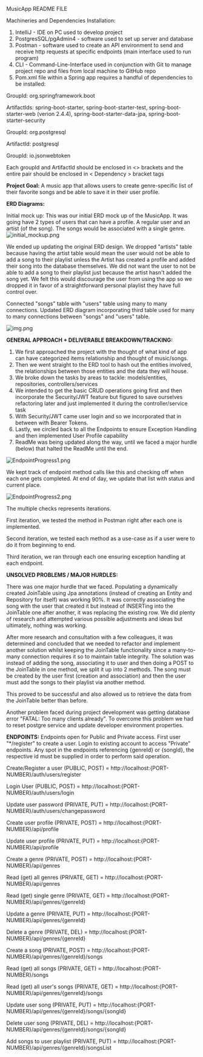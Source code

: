MusicApp README FILE

Machineries and Dependencies Installation:

1. IntelliJ - IDE on PC used to develop project
2. PostgresSQL/pgAdmin4 - software used to set up server and database
3. Postman - software used to create an API environment to send and receive http requests at specific endpoints (main interface used to run program)
4. CLI - Command-Line-Interface used in conjunction with Git to manage project repo and files from local machine to GitHub repo
5. Pom.xml file within a Spring app requires a handful of dependencies to be installed:
   
GroupId: org.springframework.boot
   
ArtifactIds: spring-boot-starter, spring-boot-starter-test, spring-boot-starter-web (verion 2.4.4), spring-boot-starter-data-jpa, spring-boot-starter-security
   
GroupId: org.postgresql

ArtifactId: postgresql

GroupId: io.jsonwebtoken


Each groupId and ArtifactId should be enclosed in <> brackets and the entire pair should be enclosed in < Dependency > bracket tags

**Project Goal:** A music app that allows users to create genre-specific list of their favorite songs and be able to save it in their user profile.

**ERD Diagrams:**

Initial mock up:
This was our initial ERD mock up of the MusicApp. It was going have 2 types of users that can have a profile. A regular user and an artist (of the song). The songs would be associated with a single genre. 
![initial_mockup.png](initial_mockup.png)

We ended up updating the original ERD design. We dropped "artists" table because having the artist table would mean the user would not be able to add a song to their playlist unless the Artist has created a profile and added their song into the database themselves. We did not want the user to not be able to add a song to their playlist just because the artist hasn't added the song yet. We felt this would discourage the user from using the app so we dropped it in favor of a straightforward personal playlist they have full control over.

Connected "songs" table with "users" table using many to many connections.
Updated ERD diagram incorporating third table used for many to many connections between "songs" and "users" table.


![img.png](img.png)

**GENERAL APPROACH + DELIVERABLE BREAKDOWN/TRACKING:** 
1. We first approached the project with the thought of what kind of app can have categorized items relationship and thought of music/songs.
2. Then we went straight to the ERD tool to hash out the entities involved, the relationships between those entities and the data they will house.
3. We broke down the tasks by areas to tackle: models/entities, repositories, controllers/services
4. We intended to get the basic CRUD operations going first and then incorporate the Security/JWT feature but figured to save ourselves refactoring later and just implemented it during the controller/service task
5. With Security/JWT came user login and so we incorporated that in between with Bearer Tokens.
6. Lastly, we circled back to all the Endpoints to ensure Exception Handling and then implemented User Profile capability 
7. ReadMe was being updated along the way, until we faced a major hurdle (below) that halted the ReadMe until the end.

![EndpointProgress1.png](EndpointProgress1.png)

We kept track of endpoint method calls like this and checking off when each one gets completed.
At end of day, we update that list with status and current place.

![EndpointProgress2.png](EndpointProgress2.png)

The multiple checks represents iterations. 

First iteration, we tested the method in Postman right after each one is implemented.

Second iteration, we tested each method as a use-case as if a user were to do it from beginning to end.

Third iteration, we ran through each one ensuring exception handling at each endpoint.


**UNSOLVED PROBLEMS / MAJOR HURDLES:**

There was one major hurdle that we faced. Populating a dynamically created JoinTable using Jpa annotations (instead of creating an Entity and Repository for itself) was working 90%. It was correctly associating the song with the user that created it but instead of INSERTing into the JoinTable one after another, it was replacing the existing row. We did plenty of research and attempted various possible adjustments and ideas but ultimately, nothing was working.

After more research and consultation with a few colleagues, it was determined and concluded that we needed to refactor and implement another solution whilst keeping the JoinTable functionality since a many-to-many connection requires it so to maintain table integrity.
The solution was instead of adding the song, associating it to user and then doing a POST to the JoinTable in one method, we split it up into 2 methods.
The song must be created by the user first (creation and association) and then the user must add the songs to their playlist via another method.

This proved to be successful and also allowed us to retrieve the data from the JoinTable better than before.

Another problem faced during project development was getting database error "FATAL: Too many clients already". To overcome this problem we had to reset postgre service and update developer environment properties.  

**ENDPOINTS:** Endpoints open for Public and Private access. First user "*/register" to create a user. Login to existing account to access
"Private" endpoints. Any spot in the endpoints referencing {genreId} or {songId}, the respective id must be supplied in order to perform said operation.

Create/Register a user (PUBLIC, POST) = http://localhost:{PORT-NUMBER}/auth/users/register

Login User (PUBLIC, POST) = http://localhost:{PORT-NUMBER}/auth/users/login

Update user password (PRIVATE, PUT) = http://localhost:{PORT-NUMBER}/auth/users/changepassword

Create user profile (PRIVATE, POST) = http://localhost:{PORT-NUMBER}/api/profile

Update user profile (PRIVATE, PUT) = http://localhost:{PORT-NUMBER}/api/profile

Create a genre (PRIVATE, POST) = http://localhost:{PORT-NUMBER}/api/genres

Read (get) all genres (PRIVATE, GET) = http://localhost:{PORT-NUMBER}/api/genres

Read (get) single genre (PRIVATE, GET) = http://localhost:{PORT-NUMBER}/api/genres/{genreId}

Update a genre (PRIVATE, PUT) = http://localhost:{PORT-NUMBER}/api/genres/{genreId}

Delete a genre (PRIVATE, DEL) = http://localhost:{PORT-NUMBER}/api/genres/{genreId}

Create a song (PRIVATE, POST) = http://localhost:{PORT-NUMBER}/api/genres/{genreId}/songs

Read (get) all songs (PRIVATE, GET) = http://localhost:{PORT-NUMBER}/songs

Read (get) all user's songs (PRIVATE, GET) = http://localhost:{PORT-NUMBER}/api/genres/{genreId}/songs

Update user song (PRIVATE, PUT) = http://localhost:{PORT-NUMBER}/api/genres/{genreId}/songs/{songId}

Delete user song (PRIVATE, DEL) = http://localhost:{PORT-NUMBER}/api/genres/{genreId}/songs/{songId}

Add songs to user playlist (PRIVATE, PUT) = http://localhost:{PORT-NUMBER}/api/genres/{genreId}/songsList
